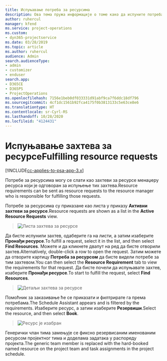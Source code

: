 ```yaml
---
title: Испуњавање потреба за ресурсима
description: Ова тема пружа информације о томе како да испуните потреба за ресурсима.
author: ruhercul
manager: kfend
ms.service: project-operations
ms.custom:
- dyn365-projectservice
ms.date: 03/28/2019
ms.topic: article
ms.author: ruhercul
audience: Admin
search.audienceType:
- admin
- customizer
- enduser
search.app:
- D365CE
- D365PS
- ProjectOperations
ms.openlocfilehash: 7156e1beb0df033331d91abf9ca7f6ddc18df796
ms.sourcegitcommit: 4cf1dc1561b92fca4175f0b3813133c5e63ce8e6
ms.translationtype: HT
ms.contentlocale: sr-Cyrl-RS
ms.lasthandoff: 10/28/2020
ms.locfileid: "4124431"
---
```

# <a name="fulfilling-resource-requests"></a><span data-ttu-id="2dcd2-103">Испуњавање захтева за ресурсе</span><span class="sxs-lookup"><span data-stu-id="2dcd2-103">Fulfilling resource requests</span></span>

[!INCLUDE[cc-applies-to-psa-app-3.x](../includes/cc-applies-to-psa-app-3x.md)]

<span data-ttu-id="2dcd2-104">Потребе за ресурсима могу се слати као захтеви за ресурсе менаџеру ресурса који је одговоран за испуњење тих захтева.</span><span class="sxs-lookup"><span data-stu-id="2dcd2-104">Resource requirements can be sent as resource requests to the resource manager who is responsible for fulfilling those requests.</span></span>

<span data-ttu-id="2dcd2-105">Потребе за ресурсима су приказане као листа у приказу **Активни захтеви за ресурсе**.</span><span class="sxs-lookup"><span data-stu-id="2dcd2-105">Resource requests are shown as a list in the **Active Resource Requests** view.</span></span>

> ![Листа захтева за ресурсе](media/Resource-Management-image59.png)

<span data-ttu-id="2dcd2-107">Да бисте испунили захтев, одаберите га на листи, а затим изаберите **Пронађи ресурсе**.</span><span class="sxs-lookup"><span data-stu-id="2dcd2-107">To fulfill a request, select it in the list, and then select **Find Resources**.</span></span> <span data-ttu-id="2dcd2-108">Можете и да кликнете двапут на ред да бисте отворили захтев.</span><span class="sxs-lookup"><span data-stu-id="2dcd2-108">Alternatively, double-click a row to open the request.</span></span> <span data-ttu-id="2dcd2-109">Затим можете да отворите картицу **Потреба за ресурсом** да бисте видели потребе за тим захтевом.</span><span class="sxs-lookup"><span data-stu-id="2dcd2-109">You can then select the **Resource Requirement** tab to view the requirements for that request.</span></span> <span data-ttu-id="2dcd2-110">Да бисте почели да испуњавате захтев, изаберите **Пронађи ресурсе**.</span><span class="sxs-lookup"><span data-stu-id="2dcd2-110">To start to fulfill the request, select **Find Resources**.</span></span>

> ![Детаљи захтева за ресурсе](media/Resource-Management-image60.png)

<span data-ttu-id="2dcd2-112">Помоћник за заказивање ће се приказати и филтрирате га према потребама.</span><span class="sxs-lookup"><span data-stu-id="2dcd2-112">The Schedule Assistant appears and is filtered by the requirements.</span></span> <span data-ttu-id="2dcd2-113">Изаберите ресурс, а затим изаберите **Резервиши**.</span><span class="sxs-lookup"><span data-stu-id="2dcd2-113">Select the resource, and then select **Book**.</span></span>

> ![Ресурс је изабран](media/Resource-Management-image61.png)

<span data-ttu-id="2dcd2-115">Генерички члан тима замењује се фиксно резервисаним именованим ресурсом пројектног тима и доделама задатака у распореду пројекта.</span><span class="sxs-lookup"><span data-stu-id="2dcd2-115">The generic team member is replaced with the hard-booked named resource on the project team and task assignments in the project schedule.</span></span>
